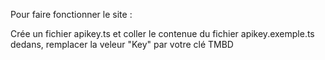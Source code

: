 Pour faire fonctionner le site : 

Crée un fichier apikey.ts et coller le contenue du fichier apikey.exemple.ts dedans, remplacer la veleur "Key" par votre clé TMBD